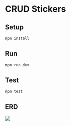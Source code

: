 # CRUD Stickers

## Setup

```sh
npm install
```

## Run

```sh
npm run dev
```

## Test

```sh
npm test
```

## ERD

![](https://www.lucidchart.com/publicSegments/view/13db5d11-35d6-4231-b2ee-6b37cd7ec96b/image.png)
